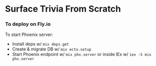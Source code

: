 # Surface Trivia From Scratch

### To deploy on Fly.io

To start Phoenix server:

  * Install deps w/ `mix deps.get`
  * Create & migrate DB w/ `mix ecto.setup`
  * Start Phoenix endpoint w/ `mix phx.server` or inside IEx w/ `iex -S mix phx.server`


